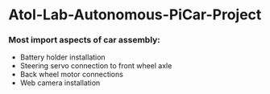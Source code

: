 # Atol-Lab-Autonomous-PiCar-Project

### Most import aspects of car assembly:
* Battery holder installation
* Steering servo connection to front wheel axle
* Back wheel motor connections
* Web camera installation

